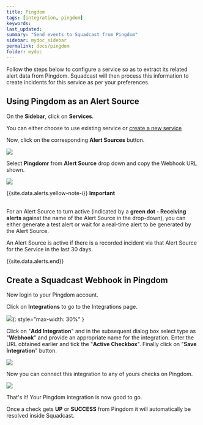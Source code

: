 ```yaml
---
title: Pingdom
tags: [integration, pingdom]
keywords: 
last_updated: 
summary: "Send events to Squadcast from Pingdom"
sidebar: mydoc_sidebar
permalink: docs/pingdom
folder: mydoc
---
```


Follow the steps below to configure a service so as to extract its related alert data from Pingdom. Squadcast will then process this information to create incidents for this service as per your preferences.

## Using Pingdom as an Alert Source

On the **Sidebar**, click on **Services**.

You can either choose to use existing service or [create a new service](adding-a-service-1)

Now, click on the corresponding **Alert Sources** button.

![](images/integration_1.png)

Select **Pingdomr** from  **Alert Source** drop down and copy the Webhook URL shown.

![](images/pingdom_1.png)

{{site.data.alerts.yellow-note-i}}
<b>Important</b><br/><br/>
<p>For an Alert Source to turn active (indicated by a <b>green dot - Receiving alerts</b> against the name of the Alert Source in the drop-down), you can either generate a test alert or wait for a real-time alert to be generated by the Alert Source.</p>
<p>An Alert Source is active if there is a recorded incident via that Alert Source for the Service in the last 30 days.</p>
{{site.data.alerts.end}}

## Create a Squadcast Webhook in Pingdom

Now login to your Pingdom account.

Click on **Integrations** to go to the Integrations page.

![](images/pingdom_2.png){: style="max-width: 30%" }

Click on "**Add Integration**" and in the subsequent dialog box select type as "**Webhook**" and provide an appropriate name for the integration. Enter the URL obtained earlier and tick the "**Active Checkbox**". Finally click on "**Save Integration**" button. 

![](images/pingdom_3.png)

Now you can connect this integration to any of yours checks on Pingdom.

![](images/pingdom_4.png)

That's it! Your Pingdom integration is now good to go.

Once a check gets **UP** or **SUCCESS** from Pingdom it will automatically be resolved inside Squadcast.